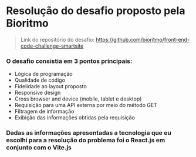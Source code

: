 # Resolução do desafio proposto pela Bioritmo
> Link do repositório do desafio: https://github.com/bioritmo/front-end-code-challenge-smartsite

### O desafio consistia em 3 pontos principais:
- Lógica de programação
- Qualidade de código
- Fidelidade ao layout proposto
- Responsive design
- Cross browser and device (mobile, tablet e desktop)
- Requisição para uma API externa por meio do método GET
- Filtragem de informação
- Exibição das informações obtidas pela requisição


### Dadas as informações apresentadas a tecnologia que eu escolhi para a resolução do problema foi o React.js em conjunto com o Vite.js
